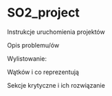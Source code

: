 # SO2_project

Instrukcje uruchomienia projektów

Opis problemu/ów

Wylistowanie:

Wątków i co reprezentują

Sekcje krytyczne i ich rozwiązanie
